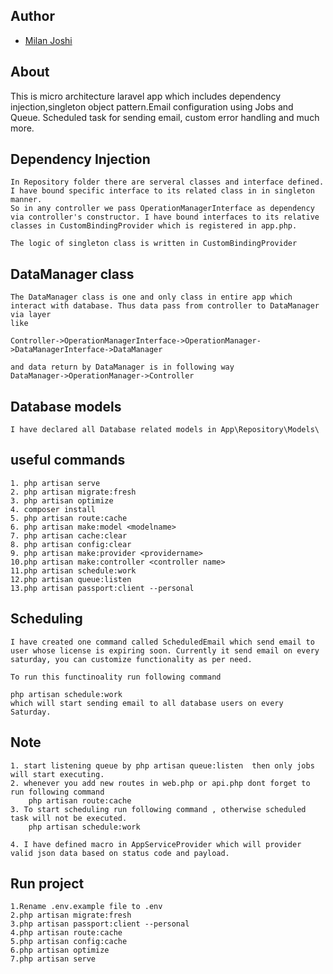 ## Author

-   [Milan Joshi](https://github.com/mj756)

## About

This is micro architecture laravel app which includes dependency injection,singleton object pattern.Email configuration using Jobs and Queue. Scheduled task for sending email, custom error handling and much more.

## Dependency Injection

    In Repository folder there are serveral classes and interface defined. I have bound specific interface to its related class in in singleton manner.
    So in any controller we pass OperationManagerInterface as dependency via controller's constructor. I have bound interfaces to its relative classes in CustomBindingProvider which is registered in app.php.

    The logic of singleton class is written in CustomBindingProvider

## DataManager class

    The DataManager class is one and only class in entire app which interact with database. Thus data pass from controller to DataManager via layer
    like

    Controller->OperationManagerInterface->OperationManager->DataManagerInterface->DataManager

    and data return by DataManager is in following way
    DataManager->OperationManager->Controller

## Database models

    I have declared all Database related models in App\Repository\Models\

## useful commands

    1. php artisan serve
    2. php artisan migrate:fresh
    3. php artisan optimize
    4. composer install
    5. php artisan route:cache
    6. php artisan make:model <modelname>
    7. php artisan cache:clear
    8. php artisan config:clear
    9. php artisan make:provider <providername>
    10.php artisan make:controller <controller name>
    11.php artisan schedule:work
    12.php artisan queue:listen
    13.php artisan passport:client --personal

## Scheduling

    I have created one command called ScheduledEmail which send email to user whose license is expiring soon. Currently it send email on every saturday, you can customize functionality as per need.

    To run this functinoality run following command

    php artisan schedule:work
    which will start sending email to all database users on every Saturday.

## Note

    1. start listening queue by php artisan queue:listen  then only jobs will start executing.
    2. whenever you add new routes in web.php or api.php dont forget to run following command
        php artisan route:cache
    3. To start scheduling run following command , otherwise scheduled task will not be executed.
        php artisan schedule:work

    4. I have defined macro in AppServiceProvider which will provider valid json data based on status code and payload.

## Run project

    1.Rename .env.example file to .env
    2.php artisan migrate:fresh
    3.php artisan passport:client --personal
    4.php artisan route:cache
    5.php artisan config:cache
    6.php artisan optimize
    7.php artisan serve
